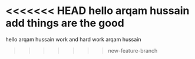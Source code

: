 <<<<<<< HEAD
hello arqam hussain add things are the good 
=======
hello arqam hussain work and hard work arqam hussain
>>>>>>> new-feature-branch
